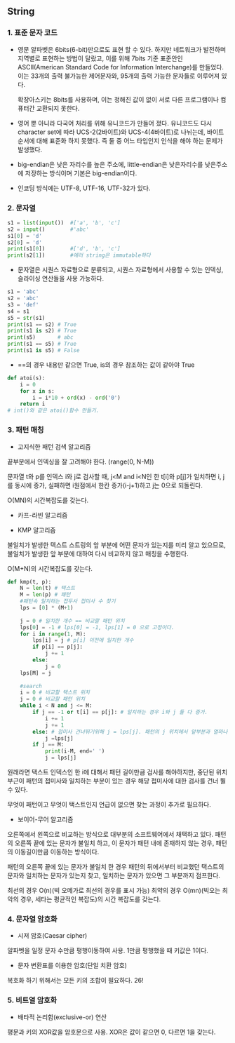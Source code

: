 ## String

### 1. 표준 문자 코드

- 영문 알파벳은 6bits(6-bit)만으로도 표현 할 수 있다. 하지만 네트워크가 발전하며 지역별로 표현하는 방법이 달랐고, 이를 위해 7bits 기준 표준안인 ASCII(American Standard Code for Information Interchange)를 만들었다. 이는 33개의 출력 불가능한 제어문자와, 95개의 출력 가능한 문자들로 이루어져 있다.

  확장아스키는 8bits를 사용하며, 이는 정해진 값이 없이 서로 다른 프로그램이나 컴퓨터간 교환되지 못한다.

- 영어 뿐 아니라 다국어 처리를 위해 유니코드가 만들어 졌다. 유니코드도 다시 character set에 따라 UCS-2(2바이트)와 UCS-4(4바이트)로 나뉘는데, 바이트 순서에 대해 표준화 하지 못했다. 즉 둘 중 어느 타입인지 인식을 해야 하는 문제가 발생했다.

- big-endian은 낮은 자리수를 높은 주소에, little-endian은 낮은자리수를 낮은주소에 저장하는 방식이며 기본은 big-endian이다.

- 인코딩 방식에는 UTF-8, UTF-16, UTF-32가 있다.



### 2. 문자열

```python
s1 = list(input())  #['a', 'b', 'c']
s2 = input()		#'abc'
s1[0] = 'd'
s2[0] = 'd'
print(s1[0])		#['d', 'b', 'c']
print(s2[1])		#에러 string은 immutable하다
```

- 문자열은 시퀀스 자료형으로 분류되고, 시퀀스 자료형에서 사용할 수 있는 인덱싱, 슬라이싱 연산들을 사용 가능하다.



```python
s1 = 'abc'
s2 = 'abc'
s3 = 'def'
s4 = s1
s5 = str(s1)
print(s1 == s2) # True
print(s1 is s2) # True
print(s5)		# abc
print(s1 == s5) # True
print(s1 is s5) # False
```

- ==의 경우 내용만 같으면 True, is의 경우 참조하는 값이 같아야 True



```python
def atoi(s):
    i = 0
    for x in s:
        i = i*10 + ord(x) - ord('0')
    return i
# int()와 같은 atoi()함수 만들기.
```



### 3. 패턴 매칭

- 고지식한 패턴 검색 알고리즘

끝부분에서 인덱싱을 잘 고려해야 한다. (range(0, N-M))

문자열 t와 p를 인덱스 i와 j로 검사할 때, j<M and i<N인 한 t[i]와 p[j]가 일치하면 i, j를 동시에 증가, 실패하면 i원점에서 한칸 증가(i-j+1)하고 j는 0으로 되돌린다.

O(MN)의 시간복잡도를 갖는다.



- 카프-라빈 알고리즘



- KMP 알고리즘

불일치가 발생한 텍스트 스트링의 앞 부분에 어떤 문자가 있는지를 미리 알고 있으므로, 불일치가 발생한 앞 부분에 대하여 다시 비교하지 않고 매칭을 수행한다.

O(M+N)의 시간복잡도를 갖는다.

```python
def kmp(t, p):
    N = len(t) # 택스트
    M = len(p) # 패턴
    #패턴속 일치하는 접두사 접미사 수 찾기
    lps = [0] * (M+1)
    
    j = 0 # 일치한 개수 == 비교할 패턴 위치
    lps[0] = -1 # lps[0] = -1, lps[1] = 0 으로 고정이다.
    for i in range(1, M):
        lps[i] = j # p[i] 이전에 일치한 개수
        if p[i] == p[j]:
            j += 1
        else:
            j = 0
    lps[M] = j
    
    #search
    i = 0 # 비교할 택스트 위치
    j = 0 # 비교할 패턴 위치
    while i < N and j <= M:
        if j == -1 or t[i] == p[j]: # 일치하는 경우 i와 j 둘 다 증가. 
            i += 1
            j += 1
        else: # 접미사 건너뛰기위해 j = lps[j]. 패턴의 j 위치에서 앞부분과 얼마나 겹치는지를 불러온다.
            j =lps[j]
        if j == M:
            print(i-M, end=' ')
            j = lps[j]
```

원래라면 택스트 인덱스인 한 i에 대해서 패턴 길이만큼 검사를 해야하지만, 중단된 위치부근이 패턴의 접미사와 일치하는 부분이 있는 경우 해당 접미사에 대한 검사를 건너 뛸 수 있다.

무엇이 패턴이고 무엇이 택스트인지 언급이 없으면 찾는 과정이 추가로 필요하다.



- 보이어-무어 알고리즘

오른쪽에서 왼쪽으로 비교하는 방식으로 대부분의 소프트웨어에서 채택하고 있다. 패턴의 오른쪽 끝에 있는 문자가 불일치 하고, 이 문자가 패턴 내에 존재하지 않는 경우, 패턴의 이동길이만큼 이동하는 방식이다.

패턴의 오른쪽 끝에 있는 문자가 불일치 한 경우 패턴의 뒤에서부터 비교했던 택스트의 문자와 일치하는 문자가 있는지 찾고, 일치하는 문자가 있으면 그 부분까지 점프한다.

최선의 경우 O(n)(빅 오메가로 최선의 경우를 표시 가능) 최약의 경우 O(mn)(빅오는 최악의 경우, 세타는 평균적인 복잡도)의 시간 복잡도를 갖는다.



### 4. 문자열 암호화

- 시저 암호(Caesar cipher)

알파벳을 일정 문자 수만큼 평행이동하여 사용. 1만큼 평행했을 때 키값은 1이다.

- 문자 변환표를 이용한 암호(단일 치환 암호)

복호화 하기 위해서는 모든 키의 조합이 필요하다. 26!



### 5. 비트열 암호화

- 배타적 논리합(exclusive-or) 연산

평문과 키의 XOR값을 암호문으로 사용. XOR은 값이 같으면 0, 다르면 1을 갖는다.
